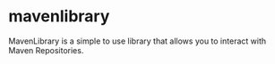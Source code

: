 # mavenlibrary

MavenLibrary is a simple to use library that allows you to interact with Maven Repositories.